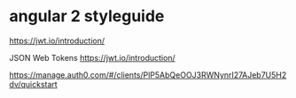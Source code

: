 # angular 2 styleguide

https://jwt.io/introduction/

JSON Web Tokens
https://jwt.io/introduction/

https://manage.auth0.com/#/clients/PlP5AbQeOOJ3RWNynrI27AJeb7U5H2dv/quickstart

